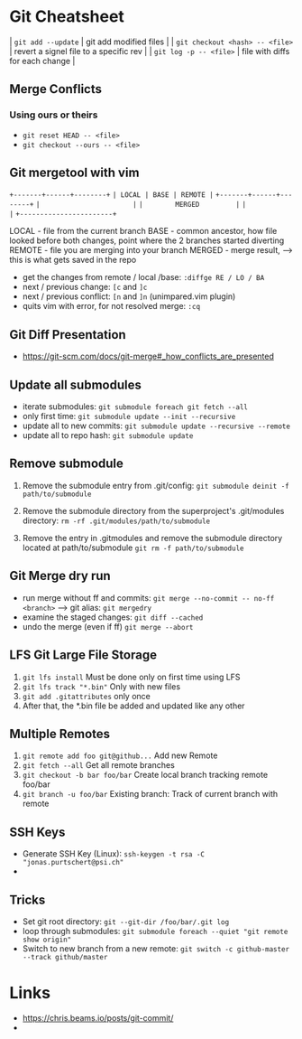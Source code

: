 # Git Cheatsheet

| `git add --update`              | git add modified files                 |
| `git checkout <hash> -- <file>` | revert a signel file to a specific rev |
| `git log -p -- <file>`          | file with diffs for each change        |

## Merge Conflicts 

### Using ours or theirs 

  * `git reset HEAD -- <file>`
  * `git checkout --ours -- <file>`

## Git mergetool with vim 

  `+-------+------+--------+`
  `| LOCAL | BASE | REMOTE |`
  `+-------+------+--------+`
  `|                       |`
  `|        MERGED         |`
  `|                       |`
  `+-----------------------+`

  LOCAL   - file from the current branch
  BASE    - common ancestor, how file looked before both changes,
            point  where the 2 branches started diverting
  REMOTE  - file you are merging into your branch
  MERGED  - merge result, --> this is what gets saved in the repo


  * get the changes from remote / local /base:        `:diffge RE / LO / BA`
  * next / previous change:                           `[c` and `]c`
  * next / previous conflict:                         `[n` and `]n`   (unimpared.vim plugin)
  * quits vim with error, for not resolved merge:     `:cq`

## Git Diff Presentation

* https://git-scm.com/docs/git-merge#_how_conflicts_are_presented


## Update all submodules 
 * iterate submodules:          `git submodule foreach git fetch --all`
 * only first time:             `git submodule update --init --recursive`
 * update all to new commits:   `git submodule update --recursive --remote`
 * update all to repo hash:     `git submodule update`

## Remove submodule 
  1. Remove the submodule entry from .git/config:
    `git submodule deinit -f path/to/submodule`

  2. Remove the submodule directory from the superproject's .git/modules directory:
     `rm -rf .git/modules/path/to/submodule`

  3. Remove the entry in .gitmodules and remove the submodule directory located at path/to/submodule
     `git rm -f path/to/submodule`

## Git Merge dry run 
  * run merge without ff and commits:   `git merge --no-commit -- no-ff <branch>`   --> git alias: `git mergedry`
  * examine the staged changes:         `git diff --cached`
  * undo the merge (even if ff)         `git merge --abort`
  

## LFS Git Large File Storage 
  1. `git lfs install`          Must be done only on first time using LFS
  2. `git lfs track "*.bin"`    Only with new files
  3. `git add .gitattributes`  only once
  4. After that, the *.bin file be added and updated like any other

## Multiple Remotes

  1. `git remote add foo git@github...` Add new Remote
  2. `git fetch --all`                  Get all remote branches
  3. `git checkout -b bar foo/bar`      Create local branch tracking remote foo/bar 
  4. `git branch -u foo/bar`            Existing branch: Track of current branch with remote
  


## SSH Keys
 * Generate SSH Key (Linux): `ssh-keygen -t rsa -C "jonas.purtschert@psi.ch"`
*

## Tricks

* Set git root directory:  `git --git-dir /foo/bar/.git log`
* loop through submodules: `git submodule foreach --quiet "git remote show origin"`
* Switch to new branch from a new remote: `git switch -c github-master --track github/master`
 

# Links 
 * https://chris.beams.io/posts/git-commit/
 * 




